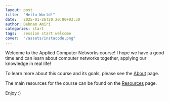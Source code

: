 ```yaml
---
layout: post
title:  "Hello World!"
date:   2025-01-26T20:20:00+03:30
author: Behnam Amiri
categories: start
tags:	session start welcome
cover:  "/assets/instacode.png"
---
```


Welcome to the Applied Computer Networks course! I hope we have a good time and can learn about computer networks together, applying our knowledge in real life!

To learn more about this course and its goals, please see the [About](/about) page.

The main resources for the course can be found on the [Resources](/resources) page.

Enjoy :)